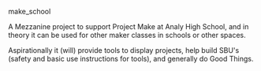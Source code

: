 make_school

A Mezzanine project to support Project Make at Analy High School, and in theory
it can be used for other maker classes in schools or other spaces.

Aspirationally it (will) provide tools to display projects, help build SBU's
(safety and basic use instructions for tools), and generally do Good Things.
